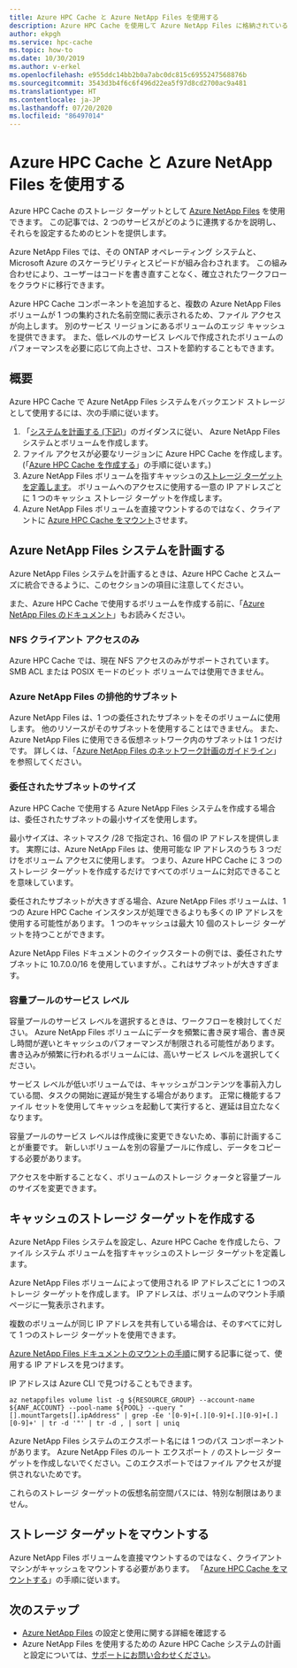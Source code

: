 ```yaml
---
title: Azure HPC Cache と Azure NetApp Files を使用する
description: Azure HPC Cache を使用して Azure NetApp Files に格納されているデータへのアクセスを向上させる方法
author: ekpgh
ms.service: hpc-cache
ms.topic: how-to
ms.date: 10/30/2019
ms.author: v-erkel
ms.openlocfilehash: e955ddc14bb2b0a7abc0dc815c6955247568876b
ms.sourcegitcommit: 3543d3b4f6c6f496d22ea5f97d8cd2700ac9a481
ms.translationtype: HT
ms.contentlocale: ja-JP
ms.lasthandoff: 07/20/2020
ms.locfileid: "86497014"
---
```

# <a name="use-azure-hpc-cache-with-azure-netapp-files"></a>Azure HPC Cache と Azure NetApp Files を使用する

Azure HPC Cache のストレージ ターゲットとして [Azure NetApp Files](https://azure.microsoft.com/services/netapp/) を使用できます。 この記事では、2 つのサービスがどのように連携するかを説明し、それらを設定するためのヒントを提供します。

Azure NetApp Files では、その ONTAP オペレーティング システムと、Microsoft Azure のスケーラビリティとスピードが組み合わされます。 この組み合わせにより、ユーザーはコードを書き直すことなく、確立されたワークフローをクラウドに移行できます。

Azure HPC Cache コンポーネントを追加すると、複数の Azure NetApp Files ボリュームが 1 つの集約された名前空間に表示されるため、ファイル アクセスが向上します。 別のサービス リージョンにあるボリュームのエッジ キャッシュを提供できます。 また、低レベルのサービス レベルで作成されたボリュームのパフォーマンスを必要に応じて向上させ、コストを節約することもできます。

## <a name="overview"></a>概要

Azure HPC Cache で Azure NetApp Files システムをバックエンド ストレージとして使用するには、次の手順に従います。

1. 「[システムを計画する (下記)](#plan-your-azure-netapp-files-system)」のガイダンスに従い、 Azure NetApp Files システムとボリュームを作成します。
1. ファイル アクセスが必要なリージョンに Azure HPC Cache を作成します。 (「[Azure HPC Cache を作成する](hpc-cache-create.md)」の手順に従います。)
1. Azure NetApp Files ボリュームを指すキャッシュの[ストレージ ターゲットを定義します](#create-storage-targets-in-the-cache)。 ボリュームへのアクセスに使用する一意の IP アドレスごとに 1 つのキャッシュ ストレージ ターゲットを作成します。
1. Azure NetApp Files ボリュームを直接マウントするのではなく、クライアントに [Azure HPC Cache をマウント](#mount-storage-targets)させます。

## <a name="plan-your-azure-netapp-files-system"></a>Azure NetApp Files システムを計画する

Azure NetApp Files システムを計画するときは、Azure HPC Cache とスムーズに統合できるように、このセクションの項目に注意してください。

また、Azure HPC Cache で使用するボリュームを作成する前に、「[Azure NetApp Files のドキュメント](../azure-netapp-files/index.yml)」もお読みください。

### <a name="nfs-client-access-only"></a>NFS クライアント アクセスのみ

Azure HPC Cache では、現在 NFS アクセスのみがサポートされています。 SMB ACL または POSIX モードのビット ボリュームでは使用できません。

### <a name="exclusive-subnet-for-azure-netapp-files"></a>Azure NetApp Files の排他的サブネット

Azure NetApp Files は、1 つの委任されたサブネットをそのボリュームに使用します。 他のリソースがそのサブネットを使用することはできません。 また、Azure NetApp Files に使用できる仮想ネットワーク内のサブネットは 1 つだけです。 詳しくは、「[Azure NetApp Files のネットワーク計画のガイドライン](../azure-netapp-files/azure-netapp-files-network-topologies.md)」を参照してください。

### <a name="delegated-subnet-size"></a>委任されたサブネットのサイズ

Azure HPC Cache で使用する Azure NetApp Files システムを作成する場合は、委任されたサブネットの最小サイズを使用します。

最小サイズは、ネットマスク /28 で指定され、16 個の IP アドレスを提供します。 実際には、Azure NetApp Files は、使用可能な IP アドレスのうち 3 つだけをボリューム アクセスに使用します。 つまり、Azure HPC Cache に 3 つのストレージ ターゲットを作成するだけですべてのボリュームに対応できることを意味しています。

委任されたサブネットが大きすぎる場合、Azure NetApp Files ボリュームは、1 つの Azure HPC Cache インスタンスが処理できるよりも多くの IP アドレスを使用する可能性があります。 1 つのキャッシュは最大 10 個のストレージ ターゲットを持つことができます。

Azure NetApp Files ドキュメントのクイックスタートの例では、委任されたサブネットに 10.7.0.0/16 を使用していますが、。これはサブネットが大きすぎます。

### <a name="capacity-pool-service-level"></a>容量プールのサービス レベル

容量プールのサービス レベルを選択するときは、ワークフローを検討してください。 Azure NetApp Files ボリュームにデータを頻繁に書き戻す場合、書き戻し時間が遅いとキャッシュのパフォーマンスが制限される可能性があります。 書き込みが頻繁に行われるボリュームには、高いサービス レベルを選択してください。

サービス レベルが低いボリュームでは、キャッシュがコンテンツを事前入力している間、タスクの開始に遅延が発生する場合があります。 正常に機能するファイル セットを使用してキャッシュを起動して実行すると、遅延は目立たなくなります。

容量プールのサービス レベルは作成後に変更できないため、事前に計画することが重要です。 新しいボリュームを別の容量プールに作成し、データをコピーする必要があります。

アクセスを中断することなく、ボリュームのストレージ クォータと容量プールのサイズを変更できます。

## <a name="create-storage-targets-in-the-cache"></a>キャッシュのストレージ ターゲットを作成する

Azure NetApp Files システムを設定し、Azure HPC Cache を作成したら、ファイル システム ボリュームを指すキャッシュのストレージ ターゲットを定義します。

Azure NetApp Files ボリュームによって使用される IP アドレスごとに 1 つのストレージ ターゲットを作成します。 IP アドレスは、ボリュームのマウント手順ページに一覧表示されます。

複数のボリュームが同じ IP アドレスを共有している場合は、そのすべてに対して 1 つのストレージ ターゲットを使用できます。  

[Azure NetApp Files ドキュメントのマウントの手順](../azure-netapp-files/azure-netapp-files-mount-unmount-volumes-for-virtual-machines.md)に関する記事に従って、使用する IP アドレスを見つけます。

IP アドレスは Azure CLI で見つけることもできます。

```azurecli
az netappfiles volume list -g ${RESOURCE_GROUP} --account-name ${ANF_ACCOUNT} --pool-name ${POOL} --query "[].mountTargets[].ipAddress" | grep -Ee '[0-9]+[.][0-9]+[.][0-9]+[.][0-9]+' | tr -d '"' | tr -d , | sort | uniq
```

Azure NetApp Files システムのエクスポート名には 1 つのパス コンポーネントがあります。 Azure NetApp Files のルート エクスポート ``/`` のストレージ ターゲットを作成しないでください。このエクスポートではファイル アクセスが提供されないためです。

これらのストレージ ターゲットの仮想名前空間パスには、特別な制限はありません。

## <a name="mount-storage-targets"></a>ストレージ ターゲットをマウントする

Azure NetApp Files ボリュームを直接マウントするのではなく、クライアント マシンがキャッシュをマウントする必要があります。 「[Azure HPC Cache をマウントする](hpc-cache-mount.md)」の手順に従います。

## <a name="next-steps"></a>次のステップ

* [Azure NetApp Files](../azure-netapp-files/index.yml) の設定と使用に関する詳細を確認する
* Azure NetApp Files を使用するための Azure HPC Cache システムの計画と設定については、[サポートにお問い合わせください](hpc-cache-support-ticket.md)。
